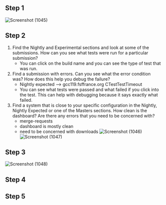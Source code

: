 ## Step 1
![Screenshot (1045)](https://user-images.githubusercontent.com/44063772/179435288-319e8583-d272-4191-8e39-e26473dd2614.png)

## Step 2
1. Find the Nightly and Experimental sections and look at some of the submissions. How can you see what tests were run for a particular submission?
    - You can click on the build name and you can see the type of test that was run.
3. Find a submission with errors. Can you see what the error condition was? How does this help you debug the failure?
    - Nightly expected --> gcc119.fsffrance.org CTestTestTimeout
    - You can see what tests were passed and what failed if you click into the test. This can help with debugging because it says exactly what failed.
5. Find a system that is close to your specific configuration in the Nightly, Nightly Expected or one of the Masters sections. How clean is the dashboard? Are there any errors that you need to be concerned with?
    - merge-requests
    - dashboard is mostly clean
    - need to be concerned with downloads
![Screenshot (1046)](https://user-images.githubusercontent.com/44063772/179444741-2bf7fd03-aecc-4be3-ae84-76fd0b960d98.png)
![Screenshot (1047)](https://user-images.githubusercontent.com/44063772/179444749-d6abb469-8412-457e-a945-6ed68006fa89.png)



## Step 3
![Screenshot (1048)](https://user-images.githubusercontent.com/44063772/179444758-5f3265fe-bb84-4607-beda-406210281ca6.png)


## Step 4

## Step 5
